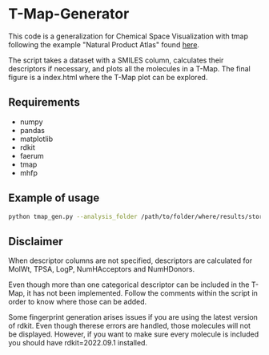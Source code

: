 # T-Map-Generator
This code is a generalization for Chemical Space Visualization with tmap following the example "Natural Product Atlas" found [here](https://tmap.gdb.tools/#ex-npa).

The script takes a dataset with a SMILES column, calculates their descriptors if necessary, and plots all the molecules in a T-Map. 
The final figure is a index.html where the T-Map plot can be explored. 

## Requirements 
- numpy
- pandas
- matplotlib
- rdkit
- faerum
- tmap
- mhfp

## Example of usage 

```bash
python tmap_gen.py --analysis_folder /path/to/folder/where/results/store --data_path /path/to/csv --smi_column_name smiles --molecule_class_col cmps --descriptors_column_names MolWt,TPSA,LogP,NumHAcceptors,NumHDonors
```

## Disclaimer
When descriptor columns are not specified, descriptors are calculated for MolWt, TPSA, LogP, NumHAcceptors and NumHDonors. 

Even though more than one categorical descriptor can be included in the T-Map, it has not been implemented. Follow the comments within the script in order to know where those can be added. 

Some fingerprint generation arises issues if you are using the latest version of rdkit. Even though therese errors are handled, those molecules will not be displayed. However, if you want to make sure every molecule is included you should have rdkit=2022.09.1 installed.
